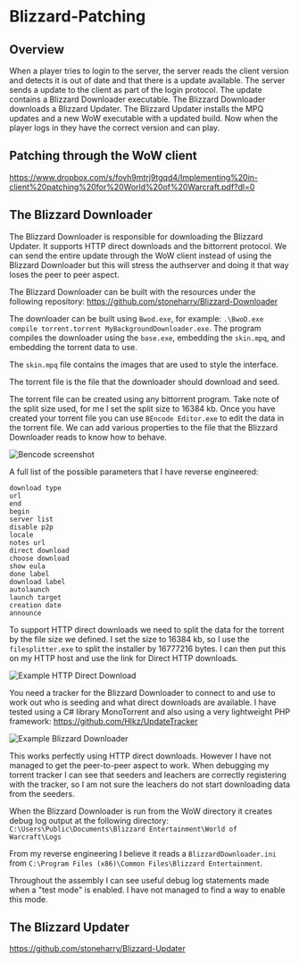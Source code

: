 # Blizzard-Patching

## Overview

When a player tries to login to the server, the server reads the client version and detects it is out of date and that there is a update available. The server sends a update to the client as part of the login protocol. The update contains a Blizzard Downloader executable. The Blizzard Downloader downloads a Blizzard Updater. The Blizzard Updater installs the MPQ updates and a new WoW executable with a updated build. Now when the player logs in they have the correct version and can play.

## Patching through the WoW client

https://www.dropbox.com/s/fovh9mtrj9tgqd4/Implementing%20in-client%20patching%20for%20World%20of%20Warcraft.pdf?dl=0

## The Blizzard Downloader

The Blizzard Downloader is responsible for downloading the Blizzard Updater. It supports HTTP direct downloads and the bittorrent protocol. We can send the entire update through the WoW client instead of using the Blizzard Downloader but this will stress the authserver and doing it that way loses the peer to peer aspect.

The Blizzard Downloader can be built with the resources under the following repository: https://github.com/stoneharry/Blizzard-Downloader

The downloader can be built using `Bwod.exe`, for example: `.\BwoD.exe compile torrent.torrent MyBackgroundDownloader.exe`. The program compiles the downloader using the `base.exe`, embedding the `skin.mpq`, and embedding the torrent data to use.

The `skin.mpq` file contains the images that are used to style the interface.

The torrent file is the file that the downloader should download and seed.

The torrent file can be created using any bittorrent program. Take note of the split size used, for me I set the split size to 16384 kb. Once you have created your torrent file you can use `BEncode Editor.exe` to edit the data in the torrent file. We can add various properties to the file that the Blizzard Downloader reads to know how to behave.

![Bencode screenshot](https://i.imgur.com/I6tO3Bw.png)

A full list of the possible parameters that I have reverse engineered:
```
download type
url
end
begin
server list
disable p2p
locale
notes url
direct download
choose download
show eula
done label
download label
autolaunch
launch target
creation date
announce
```

To support HTTP direct downloads we need to split the data for the torrent by the file size we defined. I set the size to 16384 kb, so I use the `filesplitter.exe` to split the installer by 16777216 bytes. I can then put this on my HTTP host and use the link for Direct HTTP downloads.

![Example HTTP Direct Download](https://i.imgur.com/vlT4V1V.png)

You need a tracker for the Blizzard Downloader to connect to and use to work out who is seeding and what direct downloads are available. I have tested using a C# library MonoTorrent and also using a very lightweight PHP framework: https://github.com/Hlkz/UpdateTracker

![Example Blizzard Downloader](https://i.imgur.com/z9POmpJ.png)

This works perfectly using HTTP direct downloads. However I have not managed to get the peer-to-peer aspect to work. When debugging my torrent tracker I can see that seeders and leachers are correctly registering with the tracker, so I am not sure the leachers do not start downloading data from the seeders.

When the Blizzard Downloader is run from the WoW directory it creates debug log output at the following directory: `C:\Users\Public\Documents\Blizzard Entertainment\World of Warcraft\Logs`

From my reverse engineering I believe it reads a `BlizzardDownloader.ini` from `C:\Program Files (x86)\Common Files\Blizzard Entertainment`.

Throughout the assembly I can see useful debug log statements made when a "test mode" is enabled. I have not managed to find a way to enable this mode.

## The Blizzard Updater

https://github.com/stoneharry/Blizzard-Updater

